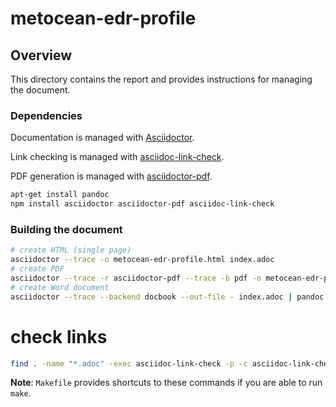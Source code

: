 # metocean-edr-profile

## Overview

This directory contains the report and provides instructions for managing the document.

### Dependencies

Documentation is managed with [Asciidoctor](https://asciidoctor.org).

Link checking is managed with [asciidoc-link-check](https://www.npmjs.com/package/asciidoc-link-check).

PDF generation is managed with [asciidoctor-pdf](https://www.npmjs.com/package/asciidoctor-pdf).

```bash
apt-get install pandoc
npm install asciidoctor asciidoctor-pdf asciidoc-link-check
```
### Building the document

```bash
# create HTML (single page)
asciidoctor --trace -o metocean-edr-profile.html index.adoc
# create PDF
asciidoctor --trace -r asciidoctor-pdf --trace -b pdf -o metocean-edr-profile.pdf index.adoc
# create Word document
asciidoctor --trace --backend docbook --out-file - index.adoc | pandoc --from docbook --to docx --output metocean-edr-profile.docx
```

# check links
```bash
find . -name "*.adoc" -exec asciidoc-link-check -p -c asciidoc-link-check-config.json {} \;
```

**Note**: `Makefile` provides shortcuts to these commands if you are able to run `make`.

